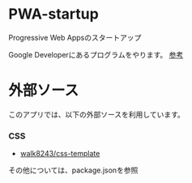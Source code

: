 # PWA-startup
Progressive Web Appsのスタートアップ

Google Developerにあるプログラムをやります。
[参考](https://developers.google.com/web/fundamentals/codelabs/your-first-pwapp/?hl=ja)

# 外部ソース
このアプリでは、以下の外部ソースを利用しています。

### CSS
- [walk8243/css-template](https://github.com/walk8243/css-template)

その他については、package.jsonを参照
